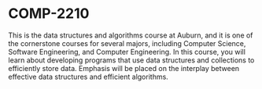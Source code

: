 # COMP-2210

This is the data structures and algorithms course at Auburn, and it is one of the cornerstone courses for several majors, including Computer Science, Software Engineering, and Computer Engineering. In this course, you will learn about developing programs that use data structures and collections to efficiently store data. Emphasis will be placed on the interplay between effective data structures and efficient algorithms.
